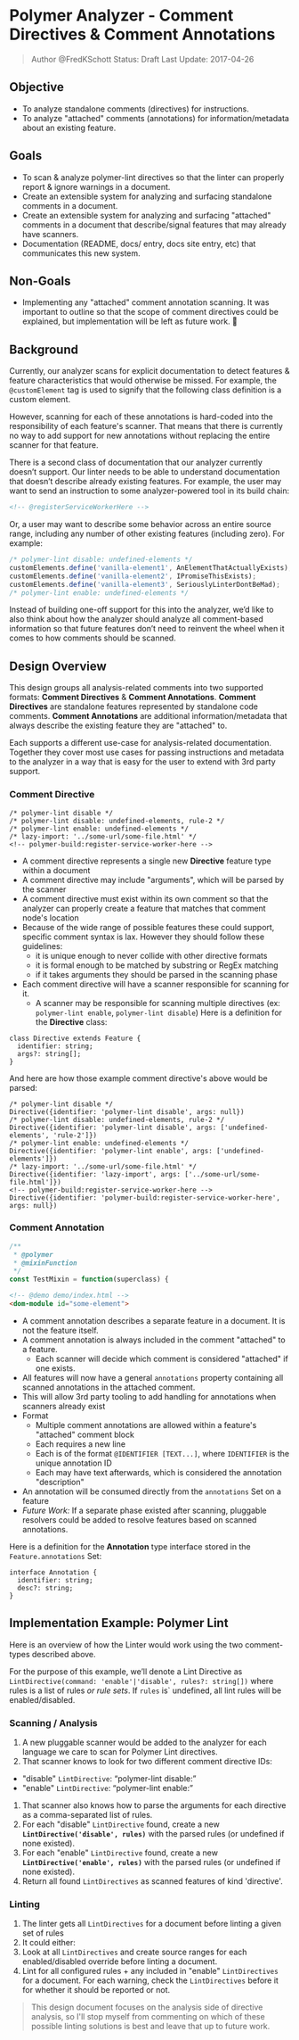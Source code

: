 # Polymer Analyzer - Comment Directives & Comment Annotations
> Author @FredKSchott
> Status: Draft
> Last Update: 2017-04-26

## Objective
- To analyze standalone comments (directives) for instructions.
- To analyze "attached" comments (annotations) for information/metadata about an existing feature.


## Goals
- To scan & analyze polymer-lint directives so that the linter can properly report & ignore warnings in a document.
- Create an extensible system for analyzing and surfacing standalone comments in a document.
- Create an extensible system for analyzing and surfacing "attached" comments in a document that describe/signal features that may already have scanners.
- Documentation (README, docs/ entry, docs site entry, etc) that communicates this new system.


## Non-Goals
- Implementing any "attached" comment annotation scanning. It was important to outline so that the scope of comment directives could be explained, but implementation will be left as future work.

## Background

Currently, our analyzer scans for explicit documentation to detect features & feature characteristics that would otherwise be missed. For example, the `@customElement` tag is used to signify that the following class definition is a custom element.

However, scanning for each of these annotations is hard-coded into the responsibility of each feature's scanner. That means that there is currently no way to add support for new annotations without replacing the entire scanner for that feature.

There is a second class of documentation that our analyzer currently doesn’t support. Our linter needs to be able to understand documentation that doesn’t describe already existing features. For example, the user may want to send an instruction to some analyzer-powered tool in its build chain:

```html
<!-- @registerServiceWorkerHere -->
```

Or, a user may want to describe some behavior across an entire source range, including any number of other existing features (including zero). For example:

```js
/* polymer-lint disable: undefined-elements */
customElements.define('vanilla-element1', AnElementThatActuallyExists);
customElements.define('vanilla-element2', IPromiseThisExists);
customElements.define('vanilla-element3', SeriouslyLinterDontBeMad);
/* polymer-lint enable: undefined-elements */
```

Instead of building one-off support for this into the analyzer, we’d like to also think about how the analyzer should analyze all comment-based information so that future features don’t need to reinvent the wheel when it comes to how comments should be scanned.


## Design Overview

This design groups all analysis-related comments into two supported formats: **Comment Directives** & **Comment Annotations**. **Comment Directives** are standalone features represented by standalone code comments. **Comment Annotations** are additional information/metadata that always describe the existing feature they are "attached" to.

Each supports a different use-case for analysis-related documentation. Together they cover most use cases for passing instructions and metadata to the analyzer in a way that is easy for the user to extend with 3rd party support.


### Comment Directive

```
/* polymer-lint disable */
/* polymer-lint disable: undefined-elements, rule-2 */
/* polymer-lint enable: undefined-elements */
/* lazy-import: '../some-url/some-file.html' */
<!-- polymer-build:register-service-worker-here -->
```

- A comment directive represents a single new **Directive** feature type within a document
- A comment directive may include "arguments", which will be parsed by the scanner
- A comment directive must exist within its own comment so that the analyzer can properly create a feature that matches that comment node's location
- Because of the wide range of possible features these could support, specific comment syntax is lax. However they should follow these guidelines:
  - it is unique enough to never collide with other directive formats
  - it is formal enough to be matched by substring or RegEx matching
  - if it takes arguments they should be parsed in the scanning phase
- Each comment directive will have a scanner responsible for scanning for it.
  - A scanner may be responsible for scanning multiple directives (ex: `polymer-lint enable`, `polymer-lint disable`)
Here is a definition for the **Directive** class:

```
class Directive extends Feature {
  identifier: string;
  args?: string[];
}
```

And here are how those example comment directive's above would be parsed:

```
/* polymer-lint disable */
Directive({identifier: 'polymer-lint disable', args: null})
/* polymer-lint disable: undefined-elements, rule-2 */
Directive({identifier: 'polymer-lint disable', args: ['undefined-elements', 'rule-2']})
/* polymer-lint enable: undefined-elements */
Directive({identifier: 'polymer-lint enable', args: ['undefined-elements']})
/* lazy-import: '../some-url/some-file.html' */
Directive({identifier: 'lazy-import', args: ['../some-url/some-file.html']})
<!-- polymer-build:register-service-worker-here -->
Directive({identifier: 'polymer-build:register-service-worker-here', args: null})
```


### Comment Annotation

```js
/**
 * @polymer
 * @mixinFunction
 */
const TestMixin = function(superclass) {
```
```html
<!-- @demo demo/index.html -->
<dom-module id="some-element">
```

- A comment annotation describes a separate feature in a document. It is not the feature itself.
- A comment annotation is always included in the comment "attached" to a feature.
   - Each scanner will decide which comment is considered "attached" if one exists.
- All features will now have a general `annotations` property containing all scanned annotations in the attached comment.
- This will allow 3rd party tooling to add handling for annotations when scanners already exist
- Format
  - Multiple comment annotations are allowed within a feature's "attached" comment block
  - Each requires a new line
  - Each is of the format `@IDENTIFIER [TEXT...]`, where `IDENTIFIER` is the unique annotation ID
  - Each may have text afterwards, which is considered the annotation "description"
- An annotation will be consumed directly from the `annotations` Set on a feature
- *Future Work:* If a separate phase existed after scanning, pluggable resolvers could be added to resolve features based on scanned annotations.


Here is a definition for the **Annotation** type interface stored in the `Feature.annotations` Set:

```
interface Annotation {
  identifier: string;
  desc?: string;
}
```

## Implementation Example: Polymer Lint

Here is an overview of how the Linter would work using the two comment-types described above.

For the purpose of this example, we’ll denote a Lint Directive as `LintDirective(command: 'enable'|'disable', rules?: string[])` where rules is a list of rules *or rule sets*. If `rules` is` undefined, all lint rules will be enabled/disabled.

### Scanning / Analysis

1. A new pluggable scanner would be added to the analyzer for each language we care to scan for Polymer Lint directives.
1. That scanner knows to look for two different comment directive IDs:
  - "disable" `LintDirective`: “polymer-lint disable:”
  - "enable" `LintDirective`: “polymer-lint enable:”
1. That scanner also knows how to parse the arguments for each directive as a comma-separated list of rules.
1. For each "disable" `LintDirective` found, create a new **`LintDirective('disable', rules)`** with the parsed rules (or undefined if none existed).
1. For each "enable" `LintDirective` found, create a new **`LintDirective('enable', rules)`** with the parsed rules (or undefined if none existed).
1. Return all found `LintDirectives` as scanned features of kind 'directive'.

### Linting

1. The linter gets all `LintDirectives` for a document before linting a given set of rules
1. It could either:
  1. Look at all `LintDirectives` and create source ranges for each enabled/disabled override before linting a document.
  1. Lint for all configured rules + any included in "enable" `LintDirectives` for a document. For each warning, check the `LintDirectives` before it for whether it should be reported or not.

> This design document focuses on the analysis side of directive analysis, so I'll stop myself from commenting on which of these possible linting solutions is best and leave that up to future work.
